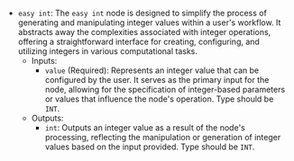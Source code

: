 - `easy int`: The `easy int` node is designed to simplify the process of generating and manipulating integer values within a user's workflow. It abstracts away the complexities associated with integer operations, offering a straightforward interface for creating, configuring, and utilizing integers in various computational tasks.
    - Inputs:
        - `value` (Required): Represents an integer value that can be configured by the user. It serves as the primary input for the node, allowing for the specification of integer-based parameters or values that influence the node's operation. Type should be `INT`.
    - Outputs:
        - `int`: Outputs an integer value as a result of the node's processing, reflecting the manipulation or generation of integer values based on the input provided. Type should be `INT`.
